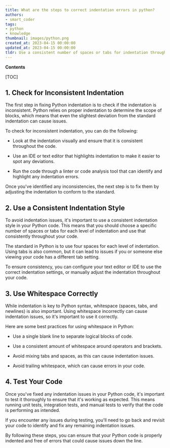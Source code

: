 ```yaml
---
title: What are the steps to correct indentation errors in python?
authors:
- smart_coder
tags:
- python
- knowledge
thumbnail: images/python.png
created_at: 2023-04-15 00:00:00
updated_at: 2023-04-15 00:00:00
tldr: Use a consistent number of spaces or tabs for indentation throughout the entire program.
---
```


**Contents**

[TOC]

## 1. Check for Inconsistent Indentation

The first step in fixing Python indentation is to check if the indentation is inconsistent. Python relies on proper indentation to determine the scope of blocks, which means that even the slightest deviation from the standard indentation can cause issues. 

To check for inconsistent indentation, you can do the following:

- Look at the indentation visually and ensure that it is consistent throughout the code.

- Use an IDE or text editor that highlights indentation to make it easier to spot any deviations.

- Run the code through a linter or code analysis tool that can identify and highlight any indentation errors.

Once you've identified any inconsistencies, the next step is to fix them by adjusting the indentation to conform to the standard.

## 2. Use a Consistent Indentation Style

To avoid indentation issues, it's important to use a consistent indentation style in your Python code. This means that you should choose a specific number of spaces or tabs for each level of indentation and use that consistently throughout your code.

The standard in Python is to use four spaces for each level of indentation. Using tabs is also common, but it can lead to issues if you or someone else viewing your code has a different tab setting.

To ensure consistency, you can configure your text editor or IDE to use the correct indentation settings, or manually adjust the indentation throughout your code.

## 3. Use Whitespace Correctly

While indentation is key to Python syntax, whitespace (spaces, tabs, and newlines) is also important. Using whitespace incorrectly can cause indentation issues, so it's important to use it correctly.

Here are some best practices for using whitespace in Python:

- Use a single blank line to separate logical blocks of code.

- Use a consistent amount of whitespace around operators and brackets.

- Avoid mixing tabs and spaces, as this can cause indentation issues.

- Avoid trailing whitespace, which can cause errors in your code.

## 4. Test Your Code

Once you've fixed any indentation issues in your Python code, it's important to test it thoroughly to ensure that it's working as expected. This means running unit tests, integration tests, and manual tests to verify that the code is performing as intended.

If you encounter any issues during testing, you'll need to go back and revisit your code to identify and fix any remaining indentation issues.

By following these steps, you can ensure that your Python code is properly indented and free of errors that could cause issues down the line.
